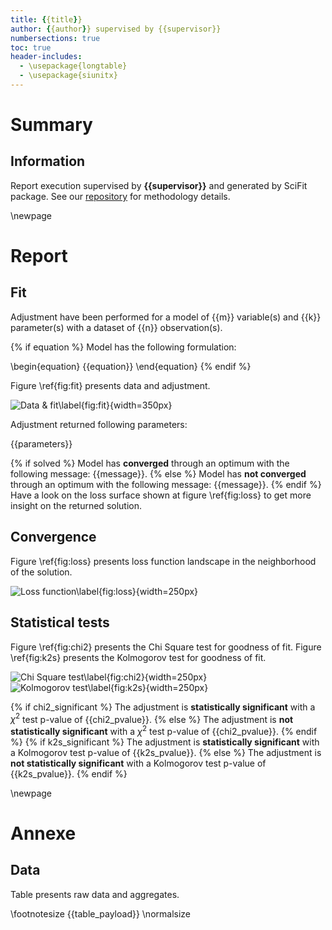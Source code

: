 ```yaml
---
title: {{title}}
author: {{author}} supervised by {{supervisor}}
numbersections: true
toc: true
header-includes:
  - \usepackage{longtable}
  - \usepackage{siunitx}
---
```


# Summary

## Information

Report execution supervised by **{{supervisor}}** and generated by SciFit package.
See our [repository](https://github.com/jlandercy/scifit) for methodology details.

\newpage

# Report

## Fit

Adjustment have been performed for a model of {{m}} variable(s) and {{k}} parameter(s)
with a dataset of {{n}} observation(s).

{% if equation %}
Model has the following formulation:

\begin{equation}
{{equation}}
\end{equation}
{% endif %}

Figure \ref{fig:fit} presents data and adjustment.

![Data & fit\label{fig:fit}]({{fit_payload}}){width=350px}

Adjustment returned following parameters:

{{parameters}}

{% if solved %}
Model has **converged** through an optimum with the following message: {{message}}.
{% else %}
Model has **not converged** through an optimum with the following message: {{message}}.
{% endif %}
Have a look on the loss surface shown at figure \ref{fig:loss} to get more insight on the
returned solution.

## Convergence

Figure \ref{fig:loss} presents loss function landscape in the neighborhood of the solution.

![Loss function\label{fig:loss}]({{loss_payload}}){width=250px}

## Statistical tests

Figure \ref{fig:chi2} presents the Chi Square test for goodness of fit.
Figure \ref{fig:k2s} presents the Kolmogorov test for goodness of fit.

![Chi Square test\label{fig:chi2}]({{chi2_payload}}){width=250px}
![Kolmogorov test\label{fig:k2s}]({{k2s_payload}}){width=250px}

{% if chi2_significant %}
The adjustment is **statistically significant** with a $\chi^2$ test p-value of {{chi2_pvalue}}.
{% else %}
The adjustment is **not statistically significant** with a $\chi^2$ test p-value of {{chi2_pvalue}}.
{% endif %}
{% if k2s_significant %}
The adjustment is **statistically significant** with a Kolmogorov test p-value of {{k2s_pvalue}}.
{% else %}
The adjustment is **not statistically significant** with a Kolmogorov test p-value of {{k2s_pvalue}}.
{% endif %}

\newpage

# Annexe

## Data

Table presents raw data and aggregates.

\footnotesize
{{table_payload}}
\normalsize

